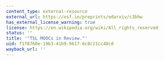```yaml
---
content_type: external-resource
external_url: https://osf.io/preprints/edarxiv/c3bhw
has_external_license_warning: true
license: https://en.wikipedia.org/wiki/All_rights_reserved
status: ''
title: '"TSL MOOCs in Review."'
uid: f1f8760e-19b3-41b9-9617-6c8c21cc48cd
wayback_url: ''
---
```


